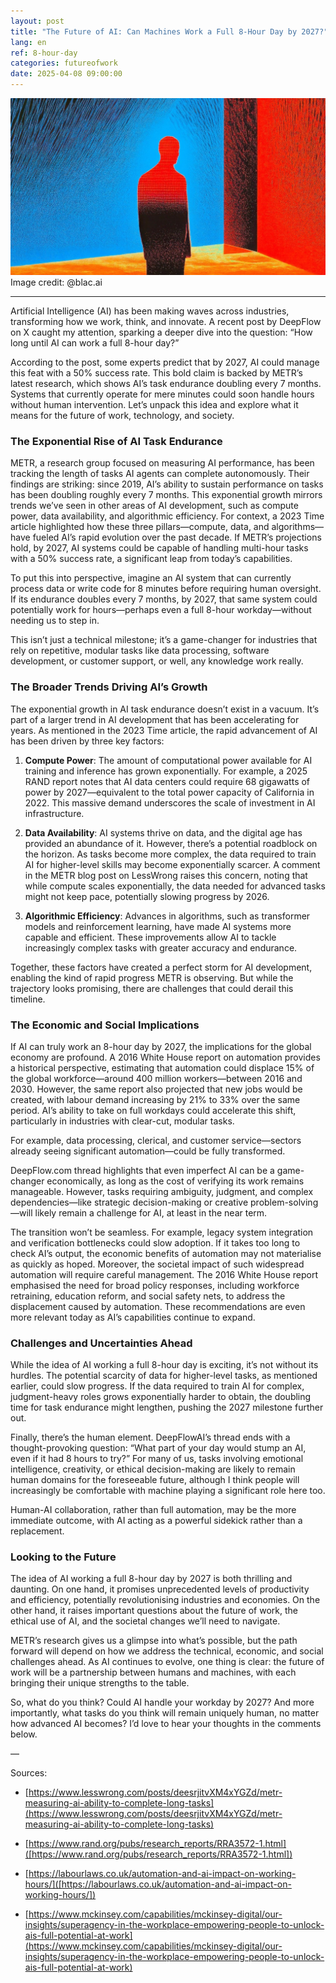 ```yaml
---
layout: post
title: "The Future of AI: Can Machines Work a Full 8-Hour Day by 2027?"
lang: en
ref: 8-hour-day
categories: futureofwork
date: 2025-04-08 09:00:00
---
```


![](/assets/en/2025-04-08/8-hour-day.jpeg) Image credit: @blac.ai


***


Artificial Intelligence (AI) has been making waves across industries, transforming how we work, think, and innovate. A recent post by DeepFlow on X caught my attention, sparking a deeper dive into the question: “How long until AI can work a full 8-hour day?” 

According to the post, some experts predict that by 2027, AI could manage this feat with a 50% success rate. This bold claim is backed by METR’s latest research, which shows AI’s task endurance doubling every 7 months. Systems that currently operate for mere minutes could soon handle hours without human intervention. Let’s unpack this idea and explore what it means for the future of work, technology, and society.

### The Exponential Rise of AI Task Endurance

METR, a research group focused on measuring AI performance, has been tracking the length of tasks AI agents can complete autonomously. Their findings are striking: since 2019, AI’s ability to sustain performance on tasks has been doubling roughly every 7 months. This exponential growth mirrors trends we’ve seen in other areas of AI development, such as compute power, data availability, and algorithmic efficiency. For context, a 2023 Time article highlighted how these three pillars—compute, data, and algorithms—have fueled AI’s rapid evolution over the past decade. If METR’s projections hold, by 2027, AI systems could be capable of handling multi-hour tasks with a 50% success rate, a significant leap from today’s capabilities.

To put this into perspective, imagine an AI system that can currently process data or write code for 8 minutes before requiring human oversight. If its endurance doubles every 7 months, by 2027, that same system could potentially work for hours—perhaps even a full 8-hour workday—without needing us to step in. 

This isn’t just a technical milestone; it’s a game-changer for industries that rely on repetitive, modular tasks like data processing, software development, or customer support, or well, any knowledge work really.

### The Broader Trends Driving AI’s Growth

The exponential growth in AI task endurance doesn’t exist in a vacuum. It’s part of a larger trend in AI development that has been accelerating for years. As mentioned in the 2023 Time article, the rapid advancement of AI has been driven by three key factors:

1. **Compute Power**: The amount of computational power available for AI training and inference has grown exponentially. For example, a 2025 RAND report notes that AI data centers could require 68 gigawatts of power by 2027—equivalent to the total power capacity of California in 2022. This massive demand underscores the scale of investment in AI infrastructure.

2. **Data Availability**: AI systems thrive on data, and the digital age has provided an abundance of it. However, there’s a potential roadblock on the horizon. As tasks become more complex, the data required to train AI for higher-level skills may become exponentially scarcer. A comment in the METR blog post on LessWrong raises this concern, noting that while compute scales exponentially, the data needed for advanced tasks might not keep pace, potentially slowing progress by 2026.

3. **Algorithmic Efficiency**: Advances in algorithms, such as transformer models and reinforcement learning, have made AI systems more capable and efficient. These improvements allow AI to tackle increasingly complex tasks with greater accuracy and endurance.

Together, these factors have created a perfect storm for AI development, enabling the kind of rapid progress METR is observing. But while the trajectory looks promising, there are challenges that could derail this timeline.

### The Economic and Social Implications

If AI can truly work an 8-hour day by 2027, the implications for the global economy are profound. A 2016 White House report on automation provides a historical perspective, estimating that automation could displace 15% of the global workforce—around 400 million workers—between 2016 and 2030. However, the same report also projected that new jobs would be created, with labour demand increasing by 21% to 33% over the same period. AI’s ability to take on full workdays could accelerate this shift, particularly in industries with clear-cut, modular tasks.

For example, data processing, clerical, and customer service—sectors already seeing significant automation—could be fully transformed. 

DeepFlow.com  thread highlights that even imperfect AI can be a game-changer economically, as long as the cost of verifying its work remains manageable. However, tasks requiring ambiguity, judgment, and complex dependencies—like strategic decision-making or creative problem-solving—will likely remain a challenge for AI, at least in the near term.

The transition won’t be seamless. For example, legacy system integration and verification bottlenecks could slow adoption. If it takes too long to check AI’s output, the economic benefits of automation may not materialise as quickly as hoped. Moreover, the societal impact of such widespread automation will require careful management. The 2016 White House report emphasised the need for broad policy responses, including workforce retraining, education reform, and social safety nets, to address the displacement caused by automation. These recommendations are even more relevant today as AI’s capabilities continue to expand.

### Challenges and Uncertainties Ahead

While the idea of AI working a full 8-hour day is exciting, it’s not without its hurdles. The potential scarcity of data for higher-level tasks, as mentioned earlier, could slow progress. If the data required to train AI for complex, judgment-heavy roles grows exponentially harder to obtain, the doubling time for task endurance might lengthen, pushing the 2027 milestone further out.

Finally, there’s the human element. DeepFlowAI’s thread ends with a thought-provoking question: “What part of your day would stump an AI, even if it had 8 hours to try?” For many of us, tasks involving emotional intelligence, creativity, or ethical decision-making are likely to remain human domains for the foreseeable future, although I think people will increasingly be comfortable with machine playing a significant role here too. 

Human-AI collaboration, rather than full automation, may be the more immediate outcome, with AI acting as a powerful sidekick rather than a replacement.

### Looking to the Future

The idea of AI working a full 8-hour day by 2027 is both thrilling and daunting. On one hand, it promises unprecedented levels of productivity and efficiency, potentially revolutionising industries and economies. On the other hand, it raises important questions about the future of work, the ethical use of AI, and the societal changes we’ll need to navigate.

METR’s research gives us a glimpse into what’s possible, but the path forward will depend on how we address the technical, economic, and social challenges ahead. As AI continues to evolve, one thing is clear: the future of work will be a partnership between humans and machines, with each bringing their unique strengths to the table.

So, what do you think? Could AI handle your workday by 2027? And more importantly, what tasks do you think will remain uniquely human, no matter how advanced AI becomes? I’d love to hear your thoughts in the comments below.

—

Sources:

* [https://www.lesswrong.com/posts/deesrjitvXM4xYGZd/metr-measuring-ai-ability-to-complete-long-tasks](https://www.lesswrong.com/posts/deesrjitvXM4xYGZd/metr-measuring-ai-ability-to-complete-long-tasks) 

* [https://www.rand.org/pubs/research_reports/RRA3572-1.html]([https://www.rand.org/pubs/research_reports/RRA3572-1.html]) 

* [https://labourlaws.co.uk/automation-and-ai-impact-on-working-hours/]([https://labourlaws.co.uk/automation-and-ai-impact-on-working-hours/]) 

* [https://www.mckinsey.com/capabilities/mckinsey-digital/our-insights/superagency-in-the-workplace-empowering-people-to-unlock-ais-full-potential-at-work](https://www.mckinsey.com/capabilities/mckinsey-digital/our-insights/superagency-in-the-workplace-empowering-people-to-unlock-ais-full-potential-at-work) 

